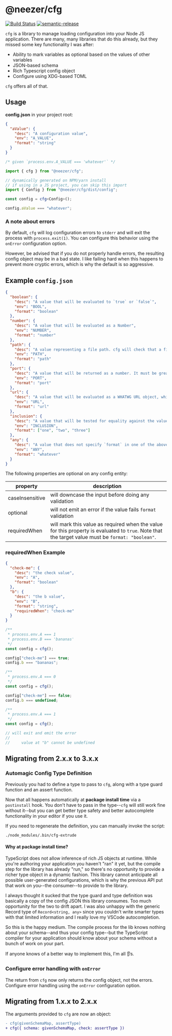 # @neezer/cfg

[![Build Status](https://travis-ci.org/neezer/node-cfg.svg?branch=master)](https://travis-ci.org/neezer/node-cfg)
[![semantic-release](https://img.shields.io/badge/%20%20%F0%9F%93%A6%F0%9F%9A%80-semantic--release-e10079.svg)](https://github.com/semantic-release/semantic-release)

`cfg` is a library to manage loading configuration into your Node JS
application. There are many, many libraries that do this already, but they
missed some key functionality I was after:

- Ability to mark variables as optional based on the values of other variables
- JSON-based schema
- Rich Typescript config object
- Configure using XDG-based TOML

`cfg` offers all of that.

## Usage

**config.json** in your project root:

```json
{
  "aValue": {
    "desc": "A configuration value",
    "env": "A_VALUE",
    "format": "string"
  }
}
```

```ts
/* given `process.env.A_VALUE === 'whatever'` */

import { cfg } from "@neezer/cfg";

// dynamically generated on NPM/yarn install
// if using in a JS project, you can skip this import
import { Config } from "@neezer/cfg/dist/config";

const config = cfg<Config>();

config.aValue === "whatever";
```

### A note about errors

By default, `cfg` will log configuration errors to `stderr` and will exit the
process with `process.exit(1)`. You can configure this behavior using the
`onError` configuration option.

However, be advised that if you do not properly handle errors, the resulting
config object may be in a bad state. I like failing hard when this happens to
prevent more cryptic errors, which is why the default is so aggressive.

## Example `config.json`

```json
{
  "boolean": {
    "desc": "A value that will be evaluated to `true` or `false`",
    "env": "BOOL",
    "format": "boolean"
  },
  "number": {
    "desc": "A value that will be evaluated as a Number",
    "env": "NUMBER",
    "format": "number"
  },
  "path": {
    "desc": "A value representing a file path. cfg will check that a file exists at the path given, and throw an error if it doesn't. The return value is the given string.",
    "env": "PATH",
    "format": "path"
  },
  "port": {
    "desc": "A value that will be returned as a number. It must be greater than or equal to 0 and less than or equal to 65535, and it must be an integer.",
    "env": "PORT",
    "format": "port"
  },
  "url": {
    "desc": "A value that will be evaluated as a WHATWG URL object, which will be the return value.",
    "env": "URL",
    "format": "url"
  },
  "inclusion": {
    "desc": "A value that will be tested for equality against the values provided to `format`.",
    "env": "INCLUSION",
    "format": ["one", "two", "three"]
  },
  "any": {
    "desc": "A value that does not specify `format` in one of the above cases will be evaluated as a string.",
    "env": "ANY",
    "format": "whatever"
  }
}
```

The following properties are optional on any config entity:

| property        | description                                                                                                                                       |
| --------------- | ------------------------------------------------------------------------------------------------------------------------------------------------- |
| caseInsensitive | will downcase the input before doing any validation                                                                                               |
| optional        | will not emit an error if the value fails `format` validation                                                                                     |
| requiredWhen    | will mark this value as required when the value for this property is evaluated to `true`. Note that the target value must be `format: "boolean"`. |

### requiredWhen Example

```json
{
  "check-me": {
    "desc": "the check value",
    "env": "A",
    "format": "boolean"
  },
  "b": {
    "desc": "the b value",
    "env": "B",
    "format": "string",
    "requiredWhen": "check-me"
  }
}
```

```ts
/**
 * process.env.A === 1
 * process.env.B === 'bananas'
 */
const config = cfg();

config["check-me"] === true;
config.b === "bananas";

/**
 * process.env.A === 0
 */
const config = cfg();

config["check-me"] === false;
config.b === undefined;

/**
 * process.env.A === 1
 */
const config = cfg();

// will exit and emit the error
//
//     value at "b" cannot be undefined
```

## Migrating from 2.x.x to 3.x.x

### Automagic Config Type Definition

Previously you had to define a type to pass to `cfg`, along with a type guard
function and an assert function.

Now that all happens automatically at **package install time** via a
`postinstall` hook. You don't have to pass in the type--`cfg` will still work
fine without it--but you can get better type safety and better autocomplete
functionality in your editor if you use it.

If you need to regenerate the definition, you can manually invoke the script:

```shell
./node_modules/.bin/cfg-extrude
```

#### Why at package install time?

TypeScript does not allow inference of rich JS objects at runtime. While you're
authoring your application you haven't "ran" it yet, but the compile step for
the library has already "run," so there's no opportunity to provide a richer
type object in a dynamic fashion. This library cannot anticipate all possible
user-generated configurations, which is why the previous API put that work on
you--the consumer--to provide to the library.

I always thought it sucked that the type guard and type definition was basically
a copy of the config JSON this library consumes. Too much opportunity for the
two to drift apart. I was also unhappy with the generic Record type of
`Record<string, any>` since you couldn't write smarter types with that limited
information and I really love my VSCode autocompletion.

So this is the happy medium. The compile process for the lib knows nothing about
your schema--and thus your config type--but the TypeScript compiler for your
application should know about your schema without a bunch of work on your part.

If anyone knows of a better way to implement this, I'm all :ear:s.

### Configure error handling with `onError`

The return from `cfg` now only returns the config object, not the errors.
Configure error handling using the `onError` configuration option.

## Migrating from 1.x.x to 2.x.x

The arguments provided to `cfg` are now an object:

```diff
- cfg(givenSchemaMap, assertType)
+ cfg({ schema: givenSchemaMap, check: assertType })
```
